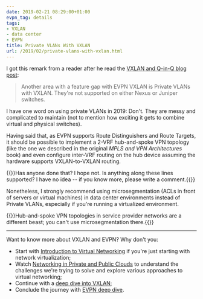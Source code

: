 ```yaml
---
date: 2019-02-21 08:29:00+01:00
evpn_tag: details
tags:
- VXLAN
- data center
- EVPN
title: Private VLANs With VXLAN
url: /2019/02/private-vlans-with-vxlan.html
---
```

I got this remark from a reader after he read the [VXLAN and Q-in-Q blog post](/2019/01/q-in-q-support-in-multi-site-evpn.html):

> Another area with a feature gap with EVPN VXLAN is Private VLANs with VXLAN. They're not supported on either Nexus or Juniper switches.

I have one word on using private VLANs in 2019: Don't. They are messy and complicated to maintain (not to mention how exciting it gets to combine virtual and physical switches).
<!--more-->
Having said that, as EVPN supports Route Distinguishers and Route Targets, it should be possible to implement a 2-VRF hub-and-spoke VPN topology (like the one we described in the original *MPLS and VPN Architectures* book) and even configure inter-VRF routing on the hub device assuming the hardware supports VXLAN-to-VXLAN routing.

{{<note>}}Has anyone done that? I hope not. Is anything along these lines supported? I have no idea -- if you know more, please write a comment.{{</note>}}

Nonetheless, I strongly recommend using microsegmentation (ACLs in front of servers or virtual machines) in data center environments instead of Private VLANs, especially if you're running a virtualized environment.

{{<note>}}Hub-and-spoke VPN topologies in service provider networks are a different beast; you can't use microsegmentation there.{{</note>}}

---

Want to know more about VXLAN and EVPN? Why don't you:

-   Start with [Introduction to Virtual Networking](https://www.ipspace.net/Introduction_to_Virtualized_Networking) if you're just starting with network virtualization;
-   Watch [Networking in Private and Public Clouds](https://www.ipspace.net/Networking_in_Private_and_Public_Clouds) to understand the challenges we're trying to solve and explore various approaches to virtual networking;
-   Continue with a [deep dive into VXLAN](https://www.ipspace.net/VXLAN_Technical_Deep_Dive);
-   Conclude the journey with [EVPN deep dive](https://www.ipspace.net/EVPN_Technical_Deep_Dive).
